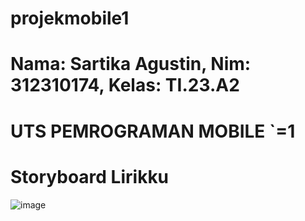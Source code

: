 
# projekmobile1
# Nama: Sartika Agustin, Nim: 312310174, Kelas: TI.23.A2
# UTS PEMROGRAMAN MOBILE `=1
# Storyboard Lirikku
![image](https://github.com/user-attachments/assets/0e12cff0-feb1-496f-91bf-9237cd2027ae)

